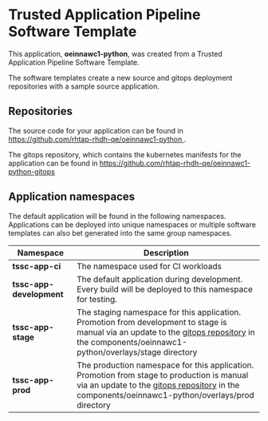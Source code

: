 # Trusted Application Pipeline Software Template

This application, **oeinnawc1-python**, was created from a Trusted Application Pipeline Software Template.

The software templates create a new source and gitops deployment repositories with a sample source application. 

## Repositories

The source code for your application can be found in [https://github.com/rhtap-rhdh-qe/oeinnawc1-python ](https://github.com/rhtap-rhdh-qe/oeinnawc1-python ).
 
The gitops repository, which contains the kubernetes manifests for the application can be found in 
[https://github.com/rhtap-rhdh-qe/oeinnawc1-python-gitops ](https://github.com/rhtap-rhdh-qe/oeinnawc1-python-gitops ) 

## Application namespaces 

The default application will be found in the following namespaces. Applications can be deployed into unique namespaces or multiple software templates can also bet generated into the same group namespaces.  

|  Namespace   |  Description   |  
| -------- | -------- |
| **tssc-app-ci** | The namespace used for CI workloads |
| **tssc-app-development** | The default application during development. Every build will be deployed to this namespace for testing. |
| **tssc-app-stage** | The staging namespace for this application. Promotion from development to stage is manual via an update to the [gitops repository](https://github.com/rhtap-rhdh-qe/oeinnawc1-python-gitops ) in the components/oeinnawc1-python/overlays/stage directory |
| **tssc-app-prod** | The production namespace for this application. Promotion from stage to production is manual via an update to the [gitops repository](https://github.com/rhtap-rhdh-qe/oeinnawc1-python-gitops ) in the components/oeinnawc1-python/overlays/prod directory |